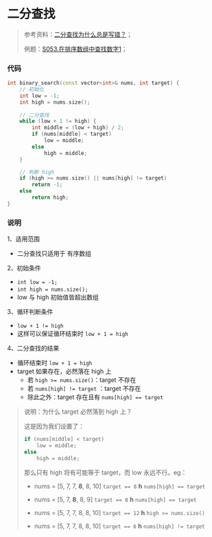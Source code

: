 # 二分查找

> 参考资料：[二分查找为什么总是写错？](https://www.bilibili.com/video/BV1d54y1q7k7?spm_id_from=333.337.search-card.all.click&vd_source=1ba839cbf47c7207b27ebc7215a7cf7c)；
>
> 例题：[S053.在排序数组中查找数字1](https://leetcode.cn/problems/zai-pai-xu-shu-zu-zhong-cha-zhao-shu-zi-lcof/)；

### 代码

```cpp
int binary_search(const vector<int>& nums, int target) {
    // 初始化
	int low = -1;
    int high = nums.size();
	
    // 二分查找
    while (low + 1 != high) {
        int middle = (low + high) / 2;
        if (nums[middle] < target)
            low = middle;
        else
            high = middle;
    }

    // 判断 high
    if (high >= nums.size() || nums[high] != target)
        return -1;
    else
        return high;
}
```

### 说明

1、适用范围

- 二分查找只适用于 有序数组

2、初始条件

- ```int low = -1;```
- ```int high = nums.size();```
- low 与 high 初始值皆超出数组

3、循环判断条件

- ```low + 1 != high```
- 这样可以保证循环结束时 ```low + 1 = high```

4、二分查找的结果

- 循环结束时  ```low + 1 = high```
- target 如果存在，必然落在 high 上
  - 若 ```high >= nums.size()```：target 不存在
  - 若 ```nums[high] != target``` ：target 不存在
  - 除此之外：target 存在且有 ```nums[high] == target```

> 说明：为什么 target 必然落到 high 上？
>
> 这是因为我们设置了：
>
> ```cpp
> if (nums[middle] < target)
>     low = middle;
> else
>     high = middle;
> ```
>
> 那么只有 high 将有可能等于 target，而 low 永远不行。eg：
>
> - nums = [5, 7, 7, **8**, 8, 10]	```target == 8```
>                               **h**				```nums[high] == target```
>
> - nums = [5, 7, **8**, 8, 9]          ```target == 8```
>                           **h**					```nums[high] == target```
>
> - nums = [5, 7, 7, 8, 8, 10]	```target == 12```
>                                             **h**  ```high >= nums.size()```
>
> - nums = [5, 7, 7, 8, 8, 10]	```target == 6```
>                       **h**                        ```nums[high] != target```
